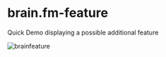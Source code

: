 # brain.fm-feature
Quick Demo displaying a possible additional feature 




![brainfeature](https://github.com/randujar711/brain.fm-feature/assets/97029985/d3275a24-822b-46f9-880e-1a4b4b5b18a6)

